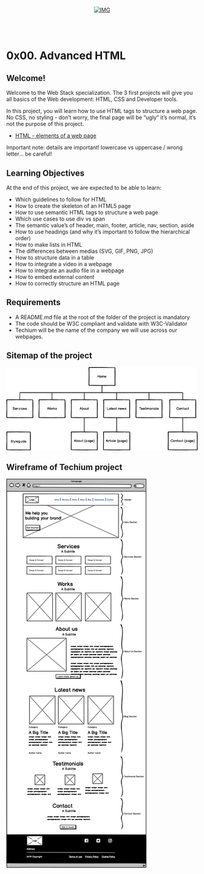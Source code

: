 <!-- repo image -->
<br />
<div align="center">
  <a href="https://github.com/github_username/repo_name">
    <img src="https://github.com/Abubacer/README-Template/blob/master/images/banner.png" alt="IMG"> 
  </a>

<h1 align="center"></h1>
<div align="left">
<br />

# 0x00. Advanced HTML

## Welcome!
Welcome to the Web Stack specialization. The 3 first projects will give you all basics of the Web development: HTML, CSS and Developer tools.

In this project, you will learn how to use HTML tags to structure a web page. No CSS, no styling - don’t worry, the final page will be “ugly” it’s normal, it’s not the purpose of this project.

- [HTML - elements of a web page](https://intranet.alxswe.com/concepts/543)

Important note: details are important! lowercase vs uppercase / wrong letter… be careful!

## Learning Objectives

At the end of this project, we are expected to be able to learn:

- Which guidelines to follow for HTML
- How to create the skeleton of an HTML5 page
- How to use semantic HTML tags to structure a web page
- Which use cases to use div vs span
- The semantic value’s of header, main, footer, article, nav, section, aside
- How to use headings (and why it’s important to follow the hierarchical order)
- How to make lists in HTML
- The differences between medias (SVG, GIF, PNG, JPG)
- How to structure data in a table
- How to integrate a video in a webpage
- How to integrate an audio file in a webpage
- How to embed external content
- How to correctly structure an HTML page

## Requirements

- A README.md file at the root of the folder of the project is mandatory
- The code should be W3C compliant and validate with W3C-Validator
- Techium will be the name of the company we will use across our webpages.

## Sitemap of the project
<img src="https://github.com/Abubacer/alx-frontend/blob/2f67fef33590f6445c4ee3aba5428fc3225c04c5/0x00-html_advanced/images/site_map.png" alt="IMG">

## Wireframe of Techium project
<img src="https://github.com/Abubacer/alx-frontend/blob/2f67fef33590f6445c4ee3aba5428fc3225c04c5/0x00-html_advanced/images/wireframe.png" alt="IMG">

</div>

